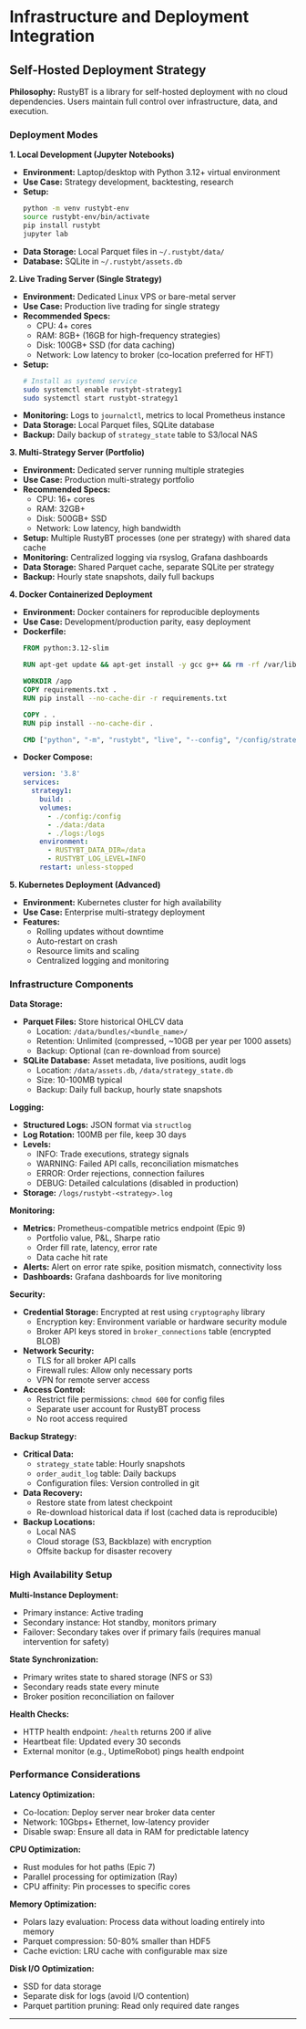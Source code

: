 # Infrastructure and Deployment Integration

## Self-Hosted Deployment Strategy

**Philosophy:** RustyBT is a library for self-hosted deployment with no cloud dependencies. Users maintain full control over infrastructure, data, and execution.

### Deployment Modes

**1. Local Development (Jupyter Notebooks)**
- **Environment:** Laptop/desktop with Python 3.12+ virtual environment
- **Use Case:** Strategy development, backtesting, research
- **Setup:**
  ```bash
  python -m venv rustybt-env
  source rustybt-env/bin/activate
  pip install rustybt
  jupyter lab
  ```
- **Data Storage:** Local Parquet files in `~/.rustybt/data/`
- **Database:** SQLite in `~/.rustybt/assets.db`

**2. Live Trading Server (Single Strategy)**
- **Environment:** Dedicated Linux VPS or bare-metal server
- **Use Case:** Production live trading for single strategy
- **Recommended Specs:**
  - CPU: 4+ cores
  - RAM: 8GB+ (16GB for high-frequency strategies)
  - Disk: 100GB+ SSD (for data caching)
  - Network: Low latency to broker (co-location preferred for HFT)
- **Setup:**
  ```bash
  # Install as systemd service
  sudo systemctl enable rustybt-strategy1
  sudo systemctl start rustybt-strategy1
  ```
- **Monitoring:** Logs to `journalctl`, metrics to local Prometheus instance
- **Data Storage:** Local Parquet files, SQLite database
- **Backup:** Daily backup of `strategy_state` table to S3/local NAS

**3. Multi-Strategy Server (Portfolio)**
- **Environment:** Dedicated server running multiple strategies
- **Use Case:** Production multi-strategy portfolio
- **Recommended Specs:**
  - CPU: 16+ cores
  - RAM: 32GB+
  - Disk: 500GB+ SSD
  - Network: Low latency, high bandwidth
- **Setup:** Multiple RustyBT processes (one per strategy) with shared data cache
- **Monitoring:** Centralized logging via rsyslog, Grafana dashboards
- **Data Storage:** Shared Parquet cache, separate SQLite per strategy
- **Backup:** Hourly state snapshots, daily full backups

**4. Docker Containerized Deployment**
- **Environment:** Docker containers for reproducible deployments
- **Use Case:** Development/production parity, easy deployment
- **Dockerfile:**
  ```dockerfile
  FROM python:3.12-slim

  RUN apt-get update && apt-get install -y gcc g++ && rm -rf /var/lib/apt/lists/*

  WORKDIR /app
  COPY requirements.txt .
  RUN pip install --no-cache-dir -r requirements.txt

  COPY . .
  RUN pip install --no-cache-dir .

  CMD ["python", "-m", "rustybt", "live", "--config", "/config/strategy.yaml"]
  ```
- **Docker Compose:**
  ```yaml
  version: '3.8'
  services:
    strategy1:
      build: .
      volumes:
        - ./config:/config
        - ./data:/data
        - ./logs:/logs
      environment:
        - RUSTYBT_DATA_DIR=/data
        - RUSTYBT_LOG_LEVEL=INFO
      restart: unless-stopped
  ```

**5. Kubernetes Deployment (Advanced)**
- **Environment:** Kubernetes cluster for high availability
- **Use Case:** Enterprise multi-strategy deployment
- **Features:**
  - Rolling updates without downtime
  - Auto-restart on crash
  - Resource limits and scaling
  - Centralized logging and monitoring

### Infrastructure Components

**Data Storage:**
- **Parquet Files:** Store historical OHLCV data
  - Location: `/data/bundles/<bundle_name>/`
  - Retention: Unlimited (compressed, ~10GB per year per 1000 assets)
  - Backup: Optional (can re-download from source)
- **SQLite Database:** Asset metadata, live positions, audit logs
  - Location: `/data/assets.db`, `/data/strategy_state.db`
  - Size: 10-100MB typical
  - Backup: Daily full backup, hourly state snapshots

**Logging:**
- **Structured Logs:** JSON format via `structlog`
- **Log Rotation:** 100MB per file, keep 30 days
- **Levels:**
  - INFO: Trade executions, strategy signals
  - WARNING: Failed API calls, reconciliation mismatches
  - ERROR: Order rejections, connection failures
  - DEBUG: Detailed calculations (disabled in production)
- **Storage:** `/logs/rustybt-<strategy>.log`

**Monitoring:**
- **Metrics:** Prometheus-compatible metrics endpoint (Epic 9)
  - Portfolio value, P&L, Sharpe ratio
  - Order fill rate, latency, error rate
  - Data cache hit rate
- **Alerts:** Alert on error rate spike, position mismatch, connectivity loss
- **Dashboards:** Grafana dashboards for live monitoring

**Security:**
- **Credential Storage:** Encrypted at rest using `cryptography` library
  - Encryption key: Environment variable or hardware security module
  - Broker API keys stored in `broker_connections` table (encrypted BLOB)
- **Network Security:**
  - TLS for all broker API calls
  - Firewall rules: Allow only necessary ports
  - VPN for remote server access
- **Access Control:**
  - Restrict file permissions: `chmod 600` for config files
  - Separate user account for RustyBT process
  - No root access required

**Backup Strategy:**
- **Critical Data:**
  - `strategy_state` table: Hourly snapshots
  - `order_audit_log` table: Daily backups
  - Configuration files: Version controlled in git
- **Data Recovery:**
  - Restore state from latest checkpoint
  - Re-download historical data if lost (cached data is reproducible)
- **Backup Locations:**
  - Local NAS
  - Cloud storage (S3, Backblaze) with encryption
  - Offsite backup for disaster recovery

### High Availability Setup

**Multi-Instance Deployment:**
- Primary instance: Active trading
- Secondary instance: Hot standby, monitors primary
- Failover: Secondary takes over if primary fails (requires manual intervention for safety)

**State Synchronization:**
- Primary writes state to shared storage (NFS or S3)
- Secondary reads state every minute
- Broker position reconciliation on failover

**Health Checks:**
- HTTP health endpoint: `/health` returns 200 if alive
- Heartbeat file: Updated every 30 seconds
- External monitor (e.g., UptimeRobot) pings health endpoint

### Performance Considerations

**Latency Optimization:**
- Co-location: Deploy server near broker data center
- Network: 10Gbps+ Ethernet, low-latency provider
- Disable swap: Ensure all data in RAM for predictable latency

**CPU Optimization:**
- Rust modules for hot paths (Epic 7)
- Parallel processing for optimization (Ray)
- CPU affinity: Pin processes to specific cores

**Memory Optimization:**
- Polars lazy evaluation: Process data without loading entirely into memory
- Parquet compression: 50-80% smaller than HDF5
- Cache eviction: LRU cache with configurable max size

**Disk I/O Optimization:**
- SSD for data storage
- Separate disk for logs (avoid I/O contention)
- Parquet partition pruning: Read only required date ranges

---
